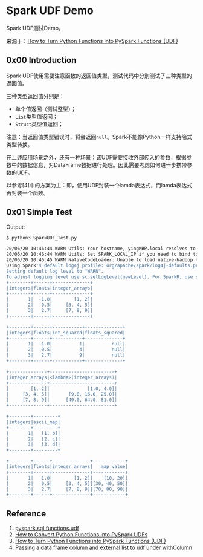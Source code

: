 # Spark UDF Demo

Spark UDF测试Demo。

来源于：[How to Turn Python Functions into PySpark Functions (UDF)](https://changhsinlee.com/pyspark-udf/)

## 0x00 Introduction

Spark UDF使用需要注意函数的返回值类型，测试代码中分别测试了三种类型的返回值。

三种类型返回值分别是：

* 单个值返回（测试整型）；
* `List`类型值返回；
* `Struct`类型值返回；

注意：当返回值类型错误时，将会返回`null`。Spark不能像Python一样支持隐式类型转换。



在上述应用场景之外，还有一种场景：该UDF需要接收外部传入的参数，根据参数中的数据信息，对DataFrame数据进行处理。因此需要考虑如何进一步携带参数的UDF。

以参考[4]中的方案为主：即，使用UDF封装一个lamda表达式，而lamda表达式再封装一个函数。


## 0x01 Simple Test

Output:

```bash
$ python3 SparkUDF_Test.py

20/06/20 10:46:44 WARN Utils: Your hostname, yingMBP.local resolves to a loopback address: 127.0.0.1; using xxxx instead (on interface en0)
20/06/20 10:46:44 WARN Utils: Set SPARK_LOCAL_IP if you need to bind to another address
20/06/20 10:46:45 WARN NativeCodeLoader: Unable to load native-hadoop library for your platform... using builtin-java classes where applicable
Using Spark's default log4j profile: org/apache/spark/log4j-defaults.properties
Setting default log level to "WARN".
To adjust logging level use sc.setLogLevel(newLevel). For SparkR, use setLogLevel(newLevel).
+--------+------+--------------+
|integers|floats|integer_arrays|
+--------+------+--------------+
|       1|  -1.0|        [1, 2]|
|       2|   0.5|     [3, 4, 5]|
|       3|   2.7|     [7, 8, 9]|
+--------+------+--------------+

+--------+------+-----------+--------------+
|integers|floats|int_squared|floats_squared|
+--------+------+-----------+--------------+
|       1|  -1.0|          1|          null|
|       2|   0.5|          4|          null|
|       3|   2.7|          9|          null|
+--------+------+-----------+--------------+

+--------------+------------------------+
|integer_arrays|<lambda>(integer_arrays)|
+--------------+------------------------+
|        [1, 2]|              [1.0, 4.0]|
|     [3, 4, 5]|       [9.0, 16.0, 25.0]|
|     [7, 8, 9]|      [49.0, 64.0, 81.0]|
+--------------+------------------------+

+--------+---------+
|integers|ascii_map|
+--------+---------+
|       1|   [1, b]|
|       2|   [2, c]|
|       3|   [3, d]|
+--------+---------+

+--------+------+--------------+------------+
|integers|floats|integer_arrays|   map_value|
+--------+------+--------------+------------+
|       1|  -1.0|        [1, 2]|    [10, 20]|
|       2|   0.5|     [3, 4, 5]|[30, 40, 50]|
|       3|   2.7|     [7, 8, 9]|[70, 80, 90]|
+--------+------+--------------+------------+
```

## Reference

1. [pyspark.sql.functions.udf](http://spark.apache.org/docs/latest/api/python/pyspark.sql.html#module-pyspark.sql.functions)
2. [How to Convert Python Functions into PySpark UDFs](https://walkenho.github.io/how-to-convert-python-functions-into-pyspark-UDFs/)
3. [How to Turn Python Functions into PySpark Functions (UDF)](https://changhsinlee.com/pyspark-udf/)
4. [Passing a data frame column and external list to udf under withColumn](https://stackoverflow.com/questions/37409857/passing-a-data-frame-column-and-external-list-to-udf-under-withcolumn)